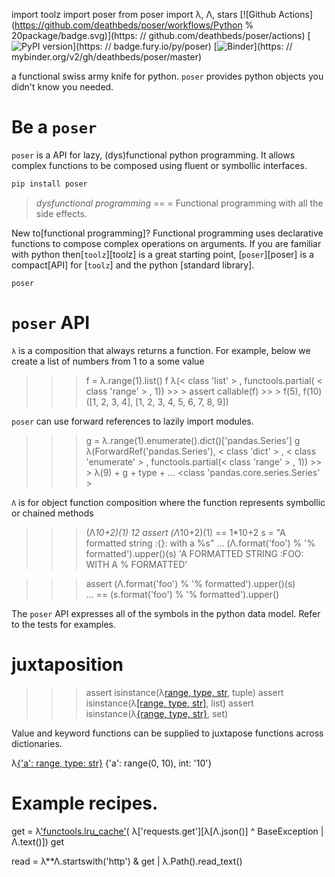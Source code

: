 
import toolz
import poser
from poser import λ, Λ, stars
[![Github Actions](https://github.com/deathbeds/poser/workflows/Python % 20package/badge.svg)](https: // github.com/deathbeds/poser/actions)
[![PyPI version](https://badge.fury.io/py/poser.svg)](https: // badge.fury.io/py/poser)
[![Binder](https://mybinder.org/badge_logo.svg)](https: // mybinder.org/v2/gh/deathbeds/poser/master)


a functional swiss army knife for python. `poser` provides python objects you didn't know you needed.


# Be a `poser`

`poser` is a API for lazy, (dys)functional python programming. It allows complex functions to be composed using fluent or symbollic interfaces.

```bash
pip install poser
```

> _dysfunctional programming_ == = Functional programming with all the side effects.

New to[functional programming]? Functional programming uses declarative functions to compose complex operations on arguments.
If you are familiar with python then[`toolz`][toolz] is a great starting point, [`poser`][poser] is a compact[API] for [`toolz`] and the python
[standard library].

`poser`

# `poser` API


`λ` is a composition that always returns a function. For example, below we create a list of numbers from 1 to a some value

>> > f = λ.range(1).list()
f
    λ(< class 'list' > , functools.partial( < class 'range' > , 1))
    >> > assert callable(f)
    >> > f(5), f(10)
    ([1, 2, 3, 4], [1, 2, 3, 4, 5, 6, 7, 8, 9])

`poser` can use forward references to lazily import modules.

>> > g = λ.range(1).enumerate().dict()['pandas.Series']
g
    λ(ForwardRef('pandas.Series'), < class 'dict' > , < class 'enumerate' > , functools.partial(< class 'range' > , 1))
    >> > λ(9) + g + type + ...
    <class 'pandas.core.series.Series' >


`Λ` is for object function composition where the
function represents symbollic or chained methods

>> > (Λ*10+2)(1)
12
>> > assert (Λ*10+2)(1) == 1*10+2
>> > s = "A formatted string :{}: with a %s"
... (Λ.format('foo') % '% formatted').upper()(s)
'A FORMATTED STRING :FOO: WITH A % FORMATTED'

>> > assert (Λ.format('foo') % '% formatted').upper()(s)\
    ... == (s.format('foo') % '% formatted').upper()

The `poser` API expresses all of the symbols in the python data model.  Refer to the tests for examples.

# juxtaposition

>> > assert isinstance(λ[range, type, str](10), tuple)
>> > assert isinstance(λ[[range, type, str]](10), list)
>> > assert isinstance(λ[{range, type, str}](10), set)

Value and keyword functions can be supplied to juxtapose functions across dictionaries.

λ[{'a': range, type: str}](10)
{'a': range(0, 10), int: '10'}


# Example recipes.

get = λ['functools.lru_cache']()(
    λ['requests.get'][λ[Λ.json()] ^ BaseException | Λ.text()])
get

read = λ**Λ.startswith('http') & get | λ.Path().read_text()

